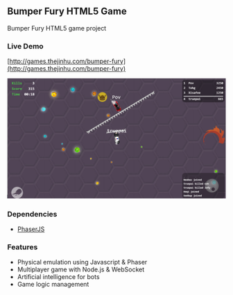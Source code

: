 ## Bumper Fury HTML5 Game

Bumper Fury HTML5 game project

### Live Demo
[http://games.thejinhu.com/bumper-fury](http://games.thejinhu.com/bumper-fury)

![Screenshot](https://raw.githubusercontent.com/TruePai/Bumper-Fury/master/assets/img/Screenshot_29.png)

### Dependencies
* [PhaserJS](http://phaser.io/)


### Features
* Physical emulation using Javascript & Phaser
* Multiplayer game with Node.js & WebSocket
* Artificial intelligence for bots
* Game logic management
